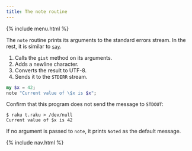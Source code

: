 ```yaml
---
title: The note routine
---
```


{% include menu.html %}

The `note` routine prints its arguments to the standard errors stream. In the rest, it is similar to [`say`](../say).

1. Calls the `gist` method on its arguments.
1. Adds a newline character.
1. Converts the result to UTF-8.
1. Sends it to the `STDERR` stream.

```raku
my $x = 42;
note "Current value of \$x is $x";
```

Confirm that this program does not send the message to `STDOUT`:

```console
$ raku t.raku > /dev/null
Current value of $x is 42
```

If no argument is passed to `note`, it prints `Noted` as the default message.

{% include nav.html %}
